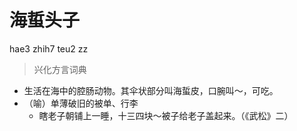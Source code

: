 # 海蜇头子
hae3 zhih7 teu2 zz
> 兴化方言词典
- 生活在海中的腔肠动物。其伞状部分叫海蜇皮，口腕叫～，可吃。
- （喻）单薄破旧的被单、行李
  - 瞎老子朝铺上一睡，十三四块～被子给老子盖起来。（《武松》二）
